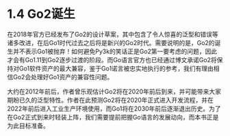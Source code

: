 # 1.4 Go2诞生

在2018年官方已经发布了Go2的设计草案，其中包含了令人惊喜的泛型和错误等诸多改进，在后Go1时代过去之后将是新兴的Go2时代。需要说明的是，Go2的诞生并不表示Go1被抛弃！如何避免Py3k的笑话正是Go2第一要考虑的问题，因此才会有Go1.11到Go2逐步过渡的阶段。而Go语言官方也已经通过博文承诺Go2将保持对Go1软件资产的最大兼容，鉴于Go1诺言被忠实地执行的参考，我们有理由相信Go2会处理好Go1资产的兼容性问题。

大约在2012年前后，作者曾乐观估计Go2将在2020年前后到来，并可能带来大家期盼已久的泛型特性。作者在此预测Go2将在2020年正式进入开发流程，并在2022年前后进入工业生产环境使用，而Go1将在2030年前后逐渐退出历史。为了在Go2正式到来时轻装上阵，我们需要提前把握Go语言的发展动向，而本书正是为此目标准备。
